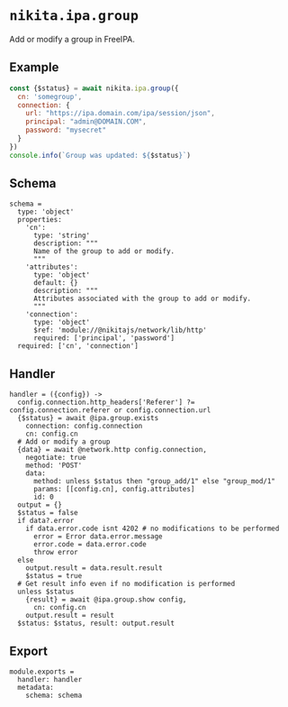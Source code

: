 
# `nikita.ipa.group`

Add or modify a group in FreeIPA.

## Example

```js
const {$status} = await nikita.ipa.group({
  cn: 'somegroup',
  connection: {
    url: "https://ipa.domain.com/ipa/session/json",
    principal: "admin@DOMAIN.COM",
    password: "mysecret"
  }
})
console.info(`Group was updated: ${$status}`)
```

## Schema

    schema =
      type: 'object'
      properties:
        'cn':
          type: 'string'
          description: """
          Name of the group to add or modify.
          """
        'attributes':
          type: 'object'
          default: {}
          description: """
          Attributes associated with the group to add or modify.
          """
        'connection':
          type: 'object'
          $ref: 'module://@nikitajs/network/lib/http'
          required: ['principal', 'password']
      required: ['cn', 'connection']

## Handler

    handler = ({config}) ->
      config.connection.http_headers['Referer'] ?= config.connection.referer or config.connection.url
      {$status} = await @ipa.group.exists
        connection: config.connection
        cn: config.cn
      # Add or modify a group
      {data} = await @network.http config.connection,
        negotiate: true
        method: 'POST'
        data:
          method: unless $status then "group_add/1" else "group_mod/1"
          params: [[config.cn], config.attributes]
          id: 0
      output = {}
      $status = false
      if data?.error
        if data.error.code isnt 4202 # no modifications to be performed
          error = Error data.error.message
          error.code = data.error.code
          throw error
      else
        output.result = data.result.result
        $status = true
      # Get result info even if no modification is performed
      unless $status
        {result} = await @ipa.group.show config,
          cn: config.cn
        output.result = result
      $status: $status, result: output.result

## Export

    module.exports =
      handler: handler
      metadata:
        schema: schema
